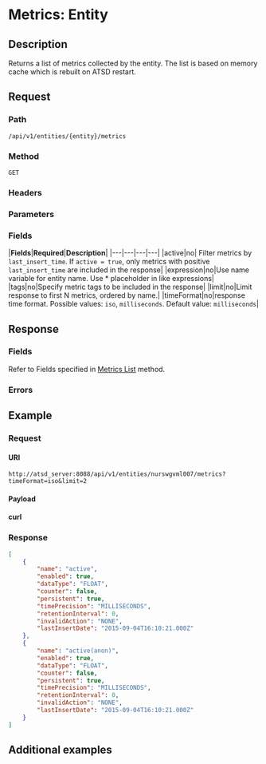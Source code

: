 # Metrics: Entity

## Description

Returns a list of metrics collected by the entity. The list is based on memory cache which is rebuilt on ATSD restart.

## Request

### Path

```
/api/v1/entities/{entity}/metrics
```

### Method

```
GET
```

### Headers

### Parameters

### Fields

|**Fields**|**Required**|**Description**|
|---|---|---|---|
|active|no| Filter metrics by `last_insert_time`. If `active = true`, only metrics with positive `last_insert_time` are included in the response|
|expression|no|Use name variable for entity name. Use * placeholder in like expressions|
|tags|no|Specify metric tags to be included in the response|
|limit|no|Limit response to first N metrics, ordered by name.|
|timeFormat|no|response time format. Possible values: `iso`, `milliseconds`. Default value: `milliseconds`|

## Response

### Fields

Refer to Fields specified in [Metrics List](list.md#fields) method.

### Errors

## Example

### Request

#### URI

```
http://atsd_server:8088/api/v1/entities/nurswgvml007/metrics?timeFormat=iso&limit=2
```

#### Payload

#### curl

### Response

```json
[
    {
        "name": "active",
        "enabled": true,
        "dataType": "FLOAT",
        "counter": false,
        "persistent": true,
        "timePrecision": "MILLISECONDS",
        "retentionInterval": 0,
        "invalidAction": "NONE",
        "lastInsertDate": "2015-09-04T16:10:21.000Z"
    },
    {
        "name": "active(anon)",
        "enabled": true,
        "dataType": "FLOAT",
        "counter": false,
        "persistent": true,
        "timePrecision": "MILLISECONDS",
        "retentionInterval": 0,
        "invalidAction": "NONE",
        "lastInsertDate": "2015-09-04T16:10:21.000Z"
    }
]
```

## Additional examples
